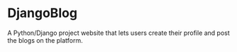 # DjangoBlog

A Python/Django project website that lets  users create their profile and post the blogs on the platform.
